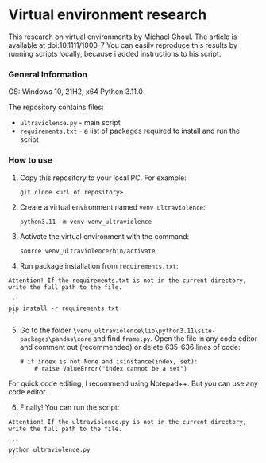 # Virtual environment research

This research on virtual environments by Michael Ghoul. The article is available at doi:10.1111/1000-7 
You can easily reproduce this results by running scripts locally, because i added instructions to his script.

### General Information

OS: Windows 10, 21H2, x64
Python 3.11.0

The repository contains files:

+ `ultraviolence.py` - main script
+ `requirements.txt` - a list of packages required to install and run the script

### How to use

1. Copy this repository to your local PC. For example:

    ```
    git clone <url of repository>
    ```
    
2. Create a virtual environment named `venv ultraviolence`:

    ```
    python3.11 -m venv venv_ultraviolence
    ```

3. Activate the virtual environment with the command:

    ```
    source venv_ultraviolence/bin/activate
    ```

4. Run package installation from `requirements.txt`:

`Attention! If the requirements.txt is not in the current directory, write the full path to the file.`

    ```
    pip install -r requirements.txt
    ```

5. Go to the folder `\venv_ultraviolence\lib\python3.11\site-packages\pandas\core`
and find `frame.py`. Open the file in any code editor and comment out (recommended) 
or delete 635-636 lines of code:

    ```
    # if index is not None and isinstance(index, set):
        # raise ValueError("index cannot be a set")
    ```
For quick code editing, I recommend using Notepad++. But you can use any code editor.

6. Finally! You can run the script:

`Attention! If the ultraviolence.py is not in the current directory, write the full path to the file.`

    ```
    python ultraviolence.py
    ```
		
